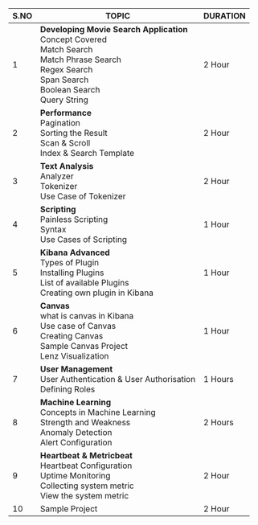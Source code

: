 | S.NO 	| TOPIC 	| DURATION 	|
|---	|---	|---	|
| 1 	| **Developing Movie Search Application**<br>Concept Covered<br>Match Search<br>Match Phrase Search<br>Regex Search<br>Span Search<br>Boolean Search<br>Query String 	| 2 Hour 	|
| 2 	| **Performance** <br>Pagination <br>Sorting the Result<br>Scan & Scroll<br>Index & Search Template 	| 2 Hour 	|
| 3 	| **Text Analysis**<br>Analyzer<br>Tokenizer<br>Use Case of Tokenizer 	| 2 Hour 	|
| 4 	| **Scripting** <br>Painless Scripting<br>Syntax<br>Use Cases of Scripting 	| 1 Hour 	|
| 5 	| **Kibana Advanced**<br>Types of Plugin<br>Installing Plugins<br>List of available Plugins<br>Creating own plugin in Kibana 	| 1 Hour 	|
| 6 	| **Canvas**<br>what is canvas in Kibana<br>Use case of Canvas<br>Creating Canvas<br>Sample Canvas Project<br>Lenz Visualization 	| 1 Hour 	|
| 7 	| **User Management**<br>User Authentication & User Authorisation<br>Defining Roles 	| 1 Hours 	|
| 8 	| **Machine Learning**<br>Concepts in Machine Learning<br>Strength and Weakness<br>Anomaly Detection <br> Alert Configuration 	| 2 Hours 	|
| 9 	| **Heartbeat & Metricbeat**<br>Heartbeat Configuration<br>Uptime Monitoring<br>Collecting system metric<br>View the system metric 	| 2 Hour 	|
| 10 	| Sample Project 	| 2 Hour 	|
